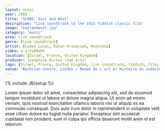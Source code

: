 ```yaml
---
layout: music
year: 2009
title: "SCORE: East and West"
description: "Live soundtrack to the 1923 Yiddish classic film"
image: "eastandwest.jpg"
category: "music"
area: live soundtrack
genre: [live soundtrack]
artist: [Lemez Lovas, Rohan Kriwaczek, Moshikop]
video: a-g-FxEMaRk
location: [Israel, France, United Kingdom]
producer: Josephine Burton (Yad Arts)
tags: [Israel, France, United Kingdom, live soundtrack, Yiddish, film, Lemez Lovas, Rohan Kriwaczek, Moshikop]
venue: "Barbican Centre, London / Musee De L'art et Histoire du Judaisme, Paris / Cinematek, Jerusalem JFF, Israel"
---
```

{% include JB/setup %}

Lorem ipsum dolor sit amet, consectetur adipisicing elit, sed do eiusmod
tempor incididunt ut labore et dolore magna aliqua. Ut enim ad minim veniam,
quis nostrud exercitation ullamco laboris nisi ut aliquip ex ea commodo
consequat. Duis aute irure dolor in reprehenderit in voluptate velit esse
cillum dolore eu fugiat nulla pariatur. Excepteur sint occaecat cupidatat non
proident, sunt in culpa qui officia deserunt mollit anim id est laborum.





